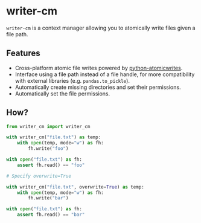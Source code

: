 # writer-cm

`writer-cm` is a context manager allowing you to atomically write files given a file path.

## Features

- Cross-platform atomic file writes powered by [python-atomicwrites](https://github.com/untitaker/python-atomicwrites).
- Interface using a file path instead of a file handle, for more compatibility with external libraries (e.g. `pandas.to_pickle`).
- Automatically create missing directories and set their permissions.
- Automatically set the file permissions.

## How?

```python
from writer_cm import writer_cm

with writer_cm("file.txt") as temp:
    with open(temp, mode="w") as fh:
        fh.write("foo")

with open("file.txt") as fh:
    assert fh.read() == "foo"

# Specify overwrite=True

with writer_cm("file.txt", overwrite=True) as temp:
    with open(temp, mode="w") as fh:
        fh.write("bar")

with open("file.txt") as fh:
    assert fh.read() == "bar"
```
